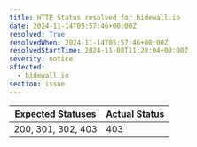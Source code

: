 ```yaml
---
title: HTTP Status resolved for hidewall.io
date: 2024-11-14T05:57:46+00:00Z
resolved: True
resolvedWhen: 2024-11-14T05:57:46+00:00Z
resolvedStartTime: 2024-11-08T11:28:04+00:00Z
severity: notice
affected:
  - hidewall.io
section: issue
---
```


| Expected Statuses | Actual Status  |
|-------------------|----------------|
| 200, 301, 302, 403 | 403 |
